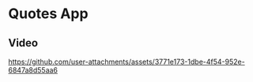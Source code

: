 # Quotes App

## Video

https://github.com/user-attachments/assets/3771e173-1dbe-4f54-952e-6847a8d55aa6

